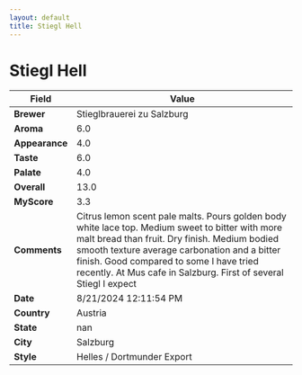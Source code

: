 ```yaml
---
layout: default
title: Stiegl Hell
---
```


# Stiegl Hell

| Field         | Value                                                                                                   |
|---------------|---------------------------------------------------------------------------------------------------------|
| **Brewer**    | Stieglbrauerei zu Salzburg                                                                                        |
| **Aroma**     | 6.0                                                                                         |
| **Appearance**| 4.0                                                                                    |
| **Taste**     | 6.0                                                                                         |
| **Palate**    | 4.0                                                                                        |
| **Overall**   | 13.0                                                                                       |
| **MyScore**   | 3.3                                                                                       |
| **Comments**  | Citrus lemon scent pale malts.  Pours golden body white lace top.  Medium sweet to bitter with more malt bread than fruit. Dry finish. Medium bodied smooth texture average carbonation and a bitter finish.  Good compared to some I have tried recently. At Mus cafe in Salzburg.  First of several Stiegl I expect                                                                                       |
| **Date**      | 8/21/2024 12:11:54 PM                                                                                          |
| **Country**   | Austria                                                                                       |
| **State**     | nan                                                                                         |
| **City**      | Salzburg                                                                                          |
| **Style**     | Helles / Dortmunder Export                                                                                         |
